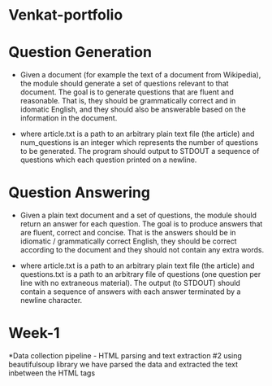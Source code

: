 # Venkat-portfolio

# Question Generation
* Given a document (for example the text of a document from Wikipedia), the module should generate a set of questions relevant to that document. The goal is to generate questions that are fluent and reasonable. That is, they should be grammatically correct and in idomatic English, and they should also be answerable based on the information in the document.

* where article.txt is a path to an arbitrary plain text file (the article) and num_questions is an integer which represents the number of questions to be generated. The program should output to STDOUT a sequence of questions which each question printed on a newline.

# Question Answering
* Given a plain text document and a set of questions, the module should return an answer for each question. The goal is to produce answers that are fluent, correct and concise. That is the answers should be in idiomatic / grammatically correct English, they should be correct according to the document and they should not contain any extra words.

* where article.txt is a path to an arbitrary plain text file (the article) and questions.txt is a path to an arbitrary file of questions (one question per line with no extraneous material). The output (to STDOUT) should contain a sequence of answers with each answer terminated by a newline character.


# Week-1 
*Data collection pipeline - HTML parsing and text extraction #2
using beautifulsoup library we have parsed the data and extracted the text inbetween the HTML tags
